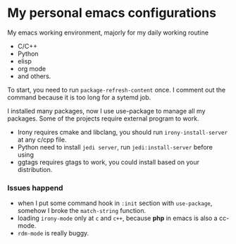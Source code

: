 # My personal emacs configurations

My emacs working environment, majorly for my daily working routine
- C/C++
- Python
- elisp
- org mode
- and others.

To start, you need to run `package-refresh-content` once. I comment out the
command because it is too long for a sytemd job.

I installed many packages, now I use use-package to manage all my packages. Some
of the projects require external program to work.

- Irony requires cmake and libclang, you should run `irony-install-server` at any
  c/cpp file.
- Python need to install `jedi server`, run `jedi:install-server` before using
- ggtags requires gtags to work, you could install based on your distribution.



### Issues happend
- when I put some command hook in `:init` section with `use-package`, somehow I
  broke the `match-string` function.
- loading `irony-mode` only at `c` and `c++`, because **php** in emacs is also a
  cc-mode.
- `rdm-mode` is really buggy.
